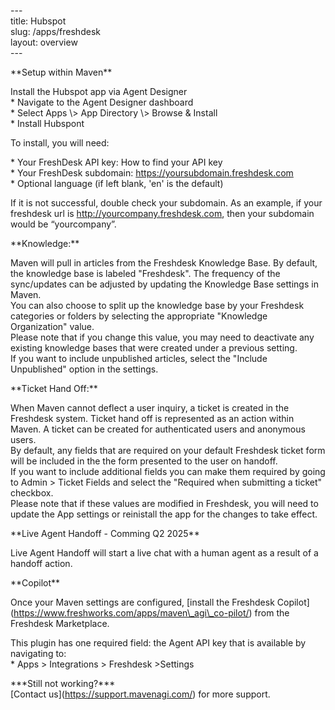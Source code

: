 \---  
title: Hubspot  
slug: /apps/freshdesk  
layout: overview  
\---

\*\*Setup within Maven\*\*

Install the Hubspot app via Agent Designer    
\* Navigate to the Agent Designer dashboard    
\* Select Apps \\\> App Directory \\\> Browse & Install    
\* Install Hubspont

To install, you will need:

\* Your FreshDesk API key: How to find your API key    
\* Your FreshDesk subdomain: https://yoursubdomain.freshdesk.com    
\* Optional language (if left blank, 'en' is the default)

If it is not successful, double check your subdomain. As an example, if your freshdesk url is http://yourcompany.freshdesk.com, then your subdomain would be “yourcompany”.

\*\*Knowledge:\*\*

Maven will pull in articles from the Freshdesk Knowledge Base. By default, the knowledge base is labeled "Freshdesk". The frequency of the sync/updates can be adjusted by updating the Knowledge Base settings in Maven.  
You can also choose to split up the knowledge base by your Freshdesk categories or folders by selecting the appropriate "Knowledge Organization" value.  
Please note that if you change this value, you may need to deactivate any existing knowledge bases that were created under a previous setting.  
If you want to include unpublished articles, select the "Include Unpublished" option in the settings.

\*\*Ticket Hand Off:\*\*

When Maven cannot deflect a user inquiry, a ticket is created in the Freshdesk system. Ticket hand off is represented as an action within Maven. A ticket can be created for authenticated users and anonymous users.  
By default, any fields that are required on your default Freshdesk ticket form will be included in the the form presented to the user on handoff.  
If you want to include additional fields you can make them required by going to Admin \> Ticket Fields and select the "Required when submitting a ticket" checkbox.  
Please note that if these values are modified in Freshdesk, you will need to update the App settings or reinistall the app for the changes to take effect.

\*\*Live Agent Handoff \- Comming Q2 2025\*\*

Live Agent Handoff will start a live chat with a human agent as a result of a handoff action.

\*\*Copilot\*\*

Once your Maven settings are configured, \[install the Freshdesk Copilot\](https://www.freshworks.com/apps/maven\_agi\_co-pilot/) from the Freshdesk Marketplace.

This plugin has one required field: the Agent API key that is available by navigating to:   
\* Apps \> Integrations \> Freshdesk \>Settings

\*\*\*Still not working?\*\*\*    
\[Contact us\](https://support.mavenagi.com/) for more support.  
